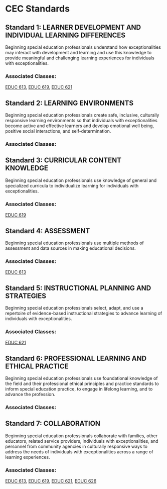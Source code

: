 # CEC Standards 

## Standard 1: LEARNER DEVELOPMENT AND INDIVIDUAL LEARNING DIFFERENCES
Beginning special education professionals understand how exceptionalities may interact with development and learning and use this knowledge to provide meaningful and challenging learning experiences for individuals with exceptionalities.

### Associated Classes: 
[EDUC 613](EDUC613.md), [EDUC 619](EDUC619.md), [EDUC 621](EDUC621.md)

## Standard 2: LEARNING ENVIRONMENTS
Beginning special education professionals create safe, inclusive, culturally responsive learning environments so that individuals with exceptionalities become active and effective learners and develop emotional well being, positive social interactions, and self-determination.

### Associated Classes: 

## Standard 3: CURRICULAR CONTENT KNOWLEDGE
Beginning special education professionals use knowledge of general and specialized curricula to individualize learning for individuals with exceptionalities.

### Associated Classes:

[EDUC 619](EDUC619.md)

## Standard 4: ASSESSMENT
Beginning special education professionals use multiple methods of assessment and data sources in making educational decisions.

### Associated Classes:

[EDUC 613](EDUC613.md)

## Standard 5: INSTRUCTIONAL PLANNING AND STRATEGIES
Beginning special education professionals select, adapt, and use a repertoire of evidence-based instructional strategies to advance learning of individuals with exceptionalities. 

### Associated Classes:

[EDUC 621](EDUC621.md)

## Standard 6: PROFESSIONAL LEARNING AND ETHICAL PRACTICE
Beginning special education professionals use foundational knowledge of the field and their professional ethical principles and practice standards to inform special education practice, to engage in lifelong learning, and to advance the profession. 

### Associated Classes: 

## Standard 7: COLLABORATION
Beginning special education professionals collaborate with families, other educators, related service providers, individuals with exceptionalities, and personnel from community agencies in culturally responsive ways to address the needs of individuals with exceptionalities across a range of learning experiences. 

### Associated Classes:

[EDUC 613](EDUC613.md), [EDUC 619](EDUC619.md), [EDUC 621](EDUC621.md), [EDUC 626](EDUC626.md)

